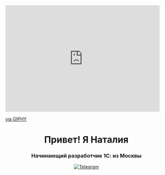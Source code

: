 
<iframe src="https://giphy.com/embed/JRCl5NzZktObE4MQeD" width="480" height="332" frameBorder="0" class="giphy-embed" allowFullScreen></iframe><p><a href="https://giphy.com/gifs/girlswhocode-girls-who-code-m4s-marchforsisterhood-JRCl5NzZktObE4MQeD">via GIPHY</a></p>


<div id="header" align="center">
    <h1>Привет! Я Наталия  </h1>
    <h3>Начинающий разработчик 1С: из Москвы</h3>
</div>

<div id="socials" align="center">
 
  <a href="telegram-url">
    <img src="https://img.shields.io/badge/Telegram-blue?style=for-the-badge&logo=telegram&logoColor=white" alt="Telegram"/>
  </a>
</div>